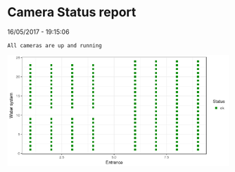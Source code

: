 Camera Status report
================
16/05/2017 - 19:15:06

    All cameras are up and running

![](camreport_files/figure-markdown_github/unnamed-chunk-2-1.png)
